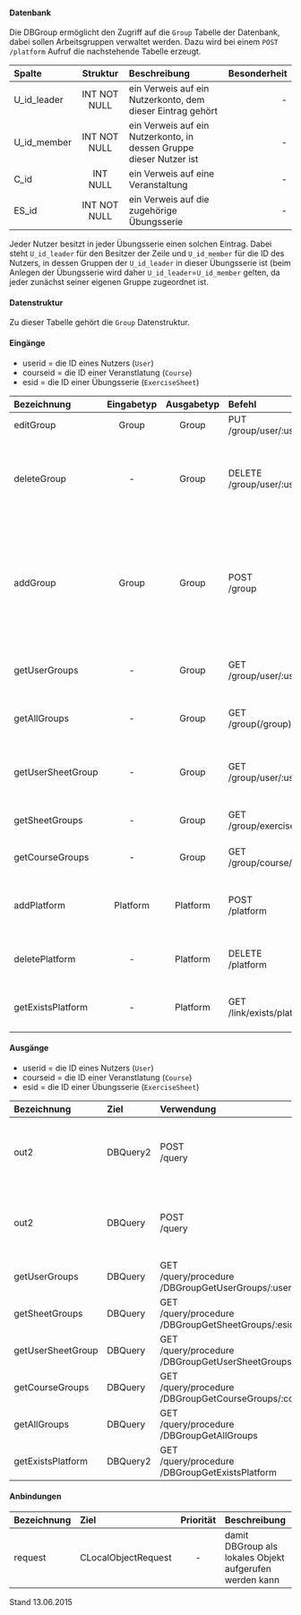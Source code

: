 #### Datenbank
Die DBGroup ermöglicht den Zugriff auf die `Group` Tabelle der Datenbank, dabei sollen
Arbeitsgruppen verwaltet werden.
Dazu wird bei einem `POST /platform` Aufruf die nachstehende Tabelle erzeugt.

| Spalte        | Struktur  | Beschreibung | Besonderheit |
| :------       |:---------:| :------------| -----------: |
|U_id_leader|INT NOT NULL| ein Verweis auf ein Nutzerkonto, dem dieser Eintrag gehört |-|
|U_id_member|INT NOT NULL| ein Verweis auf ein Nutzerkonto, in dessen Gruppe dieser Nutzer ist |-|
|C_id|INT NULL| ein Verweis auf eine Veranstaltung |-|
|ES_id|INT NOT NULL| ein Verweis auf die zugehörige Übungsserie |-|

Jeder Nutzer besitzt in jeder Übungsserie einen solchen Eintrag. Dabei steht `U_id_leader`
für den Besitzer der Zeile und `U_id_member` für die ID des Nutzers, in
dessen Gruppen der `U_id_leader` in dieser Übungsserie ist (beim Anlegen der 
Übungsserie wird daher `U_id_leader`=`U_id_member` gelten, da jeder zunächst seiner eigenen 
Gruppe zugeordnet ist.

#### Datenstruktur
Zu dieser Tabelle gehört die `Group` Datenstruktur.

#### Eingänge
- userid = die ID eines Nutzers (`User`)
- courseid = die ID einer Veranstlatung (`Course`)
- esid = die ID einer Übungsserie (`ExerciseSheet`)

| Bezeichnung  | Eingabetyp  | Ausgabetyp | Befehl | Beschreibung |
| :----------- |:-----------:| :---------:| :----- | :----------- |
|editGroup|Group|Group|PUT<br>/group/user/:userid/exercisesheet/:esid| editiert einen Gruppeneintrag |
|deleteGroup|-|Group|DELETE<br>/group/user/:userid/exercisesheet/:esid| enfernt einen Gruppeneintrag (kann danach in dieser Übungsserie nichts mehr einsenden) |
|addGroup|Group|Group|POST<br>/group| fügt einen Gruppeneintrag hinzu (wird beim erstellen einer neuen Übungsserie für alle Teilnehmer der Veranstaltung automatisch durchgeführt) |
|getUserGroups|-|Group|GET<br>/group/user/:userid| liefert alle Gruppeneinträge eines Nutzerkontos |
|getAllGroups|-|Group|GET<br>/group(/group)| liefert alle Gruppeneinträge (für alle veranstaltungen) |
|getUserSheetGroup|-|Group|GET<br>/group/user/:userid/exercisesheet/:esid| gibt den Gruppeneintrag eines Nutzers für eine Übungsserie aus |
|getSheetGroups|-|Group|GET<br>/group/exercisesheet/:esid| liefert alle Gruppen einer Übungsserie |
|getCourseGroups|-|Group|GET<br>/group/course/:courseid| liefert alle Gruppen einer Veranstaltung |
|addPlatform|Platform|Platform|POST<br>/platform|installiert dies zugehörige Tabelle und die Prozeduren für diese Plattform|
|deletePlatform|-|Platform|DELETE<br>/platform|entfernt die Tabelle und Prozeduren aus der Plattform|
|getExistsPlatform|-|Platform|GET<br>/link/exists/platform| prüft, ob die Tabelle und die Prozeduren existieren |

#### Ausgänge
- userid = die ID eines Nutzers (`User`)
- courseid = die ID einer Veranstlatung (`Course`)
- esid = die ID einer Übungsserie (`ExerciseSheet`)

| Bezeichnung  | Ziel  | Verwendung | Beschreibung |
| :----------- |:----- | :--------- | :----------- |
|out2|DBQuery2|POST<br>/query| wird für EDIT, DELETE<br>und POST<br>SQL-Templates verwendet |
|out2|DBQuery|POST<br>/query| wird für EDIT, DELETE<br>und POST<br>SQL-Templates verwendet |
|getUserGroups|DBQuery|GET<br>/query/procedure<br>/DBGroupGetUserGroups/:userid| Prozeduraufruf |
|getSheetGroups|DBQuery|GET<br>/query/procedure<br>/DBGroupGetSheetGroups/:esid| Prozeduraufruf |
|getUserSheetGroup|DBQuery|GET<br>/query/procedure<br>/DBGroupGetUserSheetGroups/:userid/:esid| Prozeduraufruf |
|getCourseGroups|DBQuery|GET<br>/query/procedure<br>/DBGroupGetCourseGroups/:courseid| Prozeduraufruf |
|getAllGroups|DBQuery|GET<br>/query/procedure<br>/DBGroupGetAllGroups| Prozeduraufruf |
|getExistsPlatform|DBQuery2|GET<br>/query/procedure<br>/DBGroupGetExistsPlatform| Prozeduraufruf |

#### Anbindungen
| Bezeichnung  | Ziel  | Priorität | Beschreibung |
| :----------- |:----- | :--------:| :------------|
|request|CLocalObjectRequest|-| damit DBGroup als lokales Objekt aufgerufen werden kann |

Stand 13.06.2015